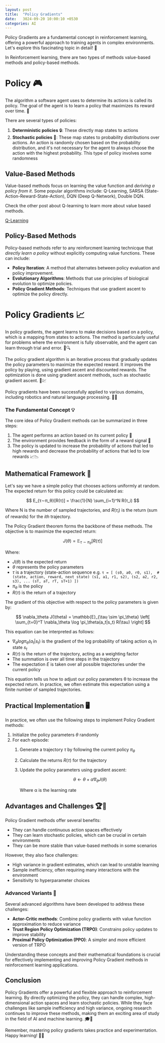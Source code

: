 ```yaml
---
layout: post
title:  "Policy Gradients"
date:   3024-09-20 10:00:10 +0530
categories: AI
---
```


Policy Gradients are a fundamental concept in reinforcement learning, offering a powerful approach to training agents in complex environments. Let's explore this fascinating topic in detail! 🧠

In Reinforcement learning, there are two types of methods value-based methods and policy-based methods.

# Policy 🎮

The algorithm a software agent uses to determine its actions is called its policy. The goal of the agent is to learn a policy that maximizes its reward over time. 🎯

There are several types of policies:

1. **Deterministic policies** 🔒: 
These directly map states to actions
2. **Stochastic policies** 🎲: 
These map states to probability distributions over actions. An action is randomly chosen based on the probability distribution, and it's not necessary for the agent to always choose the action with the highest probability. This type of policy involves some randomness

## Value-Based Methods

Value-based methods focus on learning the value function and *deriving a policy from it*. Some popular algorithms include: Q-Learning, SARSA (State-Action-Reward-State-Action), DQN (Deep Q-Network), Double DQN. 

Check the other post about Q-learning to learn more about value based methods.

[Q-Learning](https://ds-meena.github.io/ai/2024/09/23/Q_learning.html)

## Policy-Based Methods

Policy-based methods refer to any reinforcment learning technicque that *directly learn a policy* without explicitly computing value functions. These can include:

- **Policy Iteration**: A method that alternates between policy evaluation and policy improvement.
- **Evolutionary Algorithms**: Methods that use principles of biological evolution to optimize policies.
- **Policy Gradient Methods**: Techniques that use gradient ascent to optimize the policy directly.

# Policy Gradients 📈

In policy gradients, the agent learns to make decisions based on a policy, which is a mapping from states to actions. The method is particularly useful for problems where the environment is fully observable, and the agent can learn through trial and error. 🧠🔍

The policy gradient algorithm is an iterative process that gradually updates the policy parameters to maximize the expected reward. It improves the policy by playing, using gradient ascent and discounted rewards. The optimization is done using gradient ascent methods, such as stochastic gradient ascent. 🔄💹

Policy gradients have been successfully applied to various domains, including robotics and natural language processing. 🤖💬

### The Fundamental Concept 💡

The core idea of Policy Gradient methods can be summarized in three steps:

1. The agent performs an action based on its current policy 🤖
2. The environment provides feedback in the form of a reward signal 👀
3. The policy is updated to increase the probability of actions that led to high rewards and decrease the probability of actions that led to low rewards 📈📉

## Mathematical Framework 🔢

Let's say we have a simple policy that chooses actions uniformly at random. The expected return for this policy could be calculated as:

$$
E_{τ∼π_θ}[R(τ)] = \frac{1}{N} \sum_{i=1}^N R(τ_i)
$$

Where N is the number of sampled trajectories, and $R(τ_i)$ is the return (sum of rewards) for the $ith$ trajectory.

The Policy Gradient theorem forms the backbone of these methods. The objective is to maximize the expected return:

$$
J(\theta) = \mathbb{E}_{\tau \sim \pi_\theta} [R(\tau)]
$$

Where:

- $J(θ)$ is the expected return
- $θ$ represents the policy parameters
- $τ$ is a trajectory (state-action sequence e.g. `τ = [
    (s0, a0, r0, s1),  # (state, action, reward, next state)
    (s1, a1, r1, s2),
    (s2, a2, r2, s3),
    ...
    (sT, aT, rT, sT+1)
])`
- $π_θ$ is the policy
- $R(τ)$ is the return of a trajectory

The gradient of this objective with respect to the policy parameters is given by:

$$
\nabla_\theta J(\theta) = \mathbb{E}_{\tau \sim \pi_\theta} \left[ \sum_{t=0}^T \nabla_\theta \log \pi_\theta(a_t|s_t) R(\tau) \right]
$$

This equation can be interpreted as follows:

- $∇_θ log π_θ(a_t|s_t)$ is the gradient of the log probability of taking action $a_t$ in state $s_t$
- $R(τ)$ is the return of the trajectory, acting as a weighting factor
- The summation is over all time steps in the trajectory
- The expectation $E$ is taken over all possible trajectories under the current policy

This equation tells us how to adjust our policy parameters θ to increase the expected return. In practice, we often estimate this expectation using a finite number of sampled trajectories.

## Practical Implementation 🖥️

In practice, we often use the following steps to implement Policy Gradient methods:

1. Initialize the policy parameters $θ$ randomly
2. For each episode:
    1. Generate a trajectory $τ$ by following the current policy $π_θ$
    2. Calculate the returns $R(τ)$ for the trajectory
    3. Update the policy parameters using gradient ascent:
        
        $$
        θ ← θ + α ∇_θ J(θ)
        $$
        
        Where α is the learning rate
        

## Advantages and Challenges 🏆🚧

Policy Gradient methods offer several benefits:

- They can handle continuous action spaces effectively
- They can learn stochastic policies, which can be crucial in certain environments
- They can be more stable than value-based methods in some scenarios

However, they also face challenges:

- High variance in gradient estimates, which can lead to unstable learning
- Sample inefficiency, often requiring many interactions with the environment
- Sensitivity to hyperparameter choices

### Advanced Variants 🚀

Several advanced algorithms have been developed to address these challenges:

- **Actor-Critic methods**: Combine policy gradients with value function approximation to reduce variance
- **Trust Region Policy Optimization (TRPO)**: Constrains policy updates to improve stability
- **Proximal Policy Optimization (PPO)**: A simpler and more efficient version of TRPO

Understanding these concepts and their mathematical foundations is crucial for effectively implementing and improving Policy Gradient methods in reinforcement learning applications.

## Conclusion

Policy Gradients offer a powerful and flexible approach to reinforcement learning. By directly optimizing the policy, they can handle complex, high-dimensional action spaces and learn stochastic policies. While they face challenges like sample inefficiency and high variance, ongoing research continues to improve these methods, making them an exciting area of study in the field of AI and machine learning. 🎓🔬

Remember, mastering policy gradients takes practice and experimentation. Happy learning! 🚀🤖